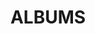 ---
layout: album_gallery
resource: facebook
title: "ALBUMS"
description: "archive"
active: gallery
header-img: "img/gallery-bg.jpg"
images:

- image_path: /clothes/Japan/20240304_195836_431312691_18399759100065911_6514673506829655003_n.jpg
  gallery-folder: /gallery/clothes/Japan/
  gallery-name: Japan
  gallery-date: March 2025
- image_path: /clothes/RedDress/20241229_102102_471637567_473852495744097_1000117157275251236_n.jpg
  gallery-folder: /gallery/clothes/RedDress/
  gallery-name: RedDress
  gallery-date: March 2025
---